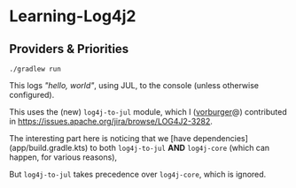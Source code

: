# Learning-Log4j2

## Providers & Priorities

    ./gradlew run

This logs _"hello, world"_, using JUL, to the console (unless otherwise configured).

This uses the (new) `log4j-to-jul` module, which I ([vorburger](https://github.com/vorburger)@)
contributed in https://issues.apache.org/jira/browse/LOG4J2-3282.

The interesting part here is noticing that we [have dependencies] (app/build.gradle.kts)
to both `log4j-to-jul` **AND** `log4j-core` (which can happen, for various reasons),

But `log4j-to-jul` takes precedence over `log4j-core`, which is ignored.
